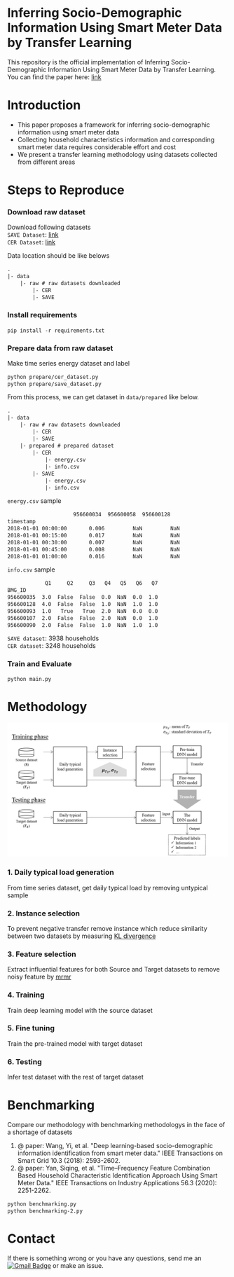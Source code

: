 # Inferring Socio-Demographic Information Using Smart Meter Data by Transfer Learning

This repository is the official implementation of Inferring Socio-Demographic Information Using Smart Meter Data by Transfer Learning.  
You can find the paper here:
[link](https://ieeexplore.ieee.org/document/9791982)


Introduction
=======================================
* This paper proposes a framework for inferring socio-demographic information using smart meter data
* Collecting household characteristics information and corresponding smart meter data requires considerable effort and cost
* We present a transfer learning methodology using datasets collected from different areas

Steps to Reproduce
==================
### Download raw dataset
Download following datasets  
`SAVE Dataset`: [link](https://beta.ukdataservice.ac.uk/datacatalogue/doi/?id=8676#1)  
`CER Dataset`: [link](http://www.ucd.ie/issda/data/commissionforenergyregulationcer/)

Data location should be like belows
```
.
|- data
    |- raw # raw datasets downloaded
        |- CER
        |- SAVE
```

### Install requirements
```
pip install -r requirements.txt
```

### Prepare data from raw dataset
Make time series energy dataset and label
```
python prepare/cer_dataset.py
python prepare/save_dataset.py
```
From this process, we can get dataset in `data/prepared` like below.
```
.
|- data
    |- raw # raw datasets downloaded
        |- CER
        |- SAVE
    |- prepared # prepared dataset
        |- CER
            |- energy.csv
            |- info.csv
        |- SAVE
            |- energy.csv
            |- info.csv
```
`energy.csv` sample
```
                     956600034  956600058  956600128
timestamp                                              
2018-01-01 00:00:00       0.006         NaN         NaN
2018-01-01 00:15:00       0.017         NaN         NaN
2018-01-01 00:30:00       0.007         NaN         NaN
2018-01-01 00:45:00       0.008         NaN         NaN
2018-01-01 01:00:00       0.016         NaN         NaN
```
`info.csv` sample
```
            Q1     Q2     Q3   Q4   Q5   Q6   Q7
BMG_ID                                          
956600035  3.0  False  False  0.0  NaN  0.0  1.0
956600128  4.0  False  False  1.0  NaN  1.0  1.0
956600093  1.0   True   True  2.0  NaN  0.0  0.0
956600107  2.0  False  False  2.0  NaN  0.0  1.0
956600090  2.0  False  False  1.0  NaN  1.0  1.0
```
`SAVE dataset`: 3938 households  
`CER dataset`: 3248 households

### Train and Evaluate
```
python main.py
```

Methodology
=======================================
![methodology](img/fig1.png)

### 1. Daily typical load generation
From time series dataset, get daily typical load by removing untypical sample
### 2. Instance selection
To prevent negative transfer remove instance which reduce similarity between two datasets by measuring [KL divergence](https://en.wikipedia.org/wiki/Kullback%E2%80%93Leibler_divergence)
### 3. Feature selection
Extract influential features for both Source and Target datasets to remove noisy feature by [mrmr](https://pypi.org/project/pymrmr/)
### 4. Training
Train deep learning model with the source dataset
### 5. Fine tuning
Train the pre-trained model with target dataset
### 6. Testing
Infer test dataset with the rest of target dataset

Benchmarking
=======================================
Compare our methodology with benchmarking methodologys in the face of a shortage of datasets

1. @ paper:
Wang, Yi, et al. 
"Deep learning-based socio-demographic information identification from smart meter data."
IEEE Transactions on Smart Grid 10.3 (2018): 2593-2602.  
2. @ paper:
Yan, Siqing, et al. 
"Time–Frequency Feature Combination Based Household Characteristic Identification Approach Using Smart Meter Data." 
IEEE Transactions on Industry Applications 56.3 (2020): 2251-2262.
```
python benchmarking.py
python benchmarking-2.py
```

Contact
==================
If there is something wrong or you have any questions, send me an [![Gmail Badge](https://img.shields.io/badge/-Gmail-d14836?style=flat-square&logo=Gmail&logoColor=white&link=mailto:pond9816@gmail.com)](mailto:pond9816@gmail.com) or make an issue.  
